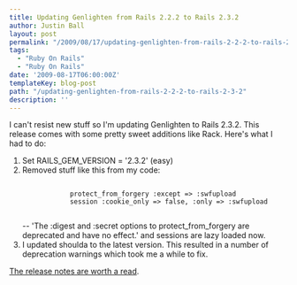```yaml
---
title: Updating Genlighten from Rails 2.2.2 to Rails 2.3.2
author: Justin Ball
layout: post
permalink: "/2009/08/17/updating-genlighten-from-rails-2-2-2-to-rails-2-3-2/"
tags:
  - "Ruby On Rails"
  - "Ruby On Rails"
date: '2009-08-17T06:00:00Z'
templateKey: blog-post
path: "/updating-genlighten-from-rails-2-2-2-to-rails-2-3-2"
description: ''
---
```


I can't resist new stuff so I'm updating Genlighten to Rails 2.3.2.  This release comes with some pretty sweet additions like Rack.  Here's what I had to do:

<ol>
	<li>Set RAILS_GEM_VERSION = '2.3.2' (easy)</li>
	<li>Removed stuff like this from my code:
          <pre><code class="ruby">
            protect_from_forgery :except => :swfupload
            session :cookie_only => false, :only => :swfupload
          </pre></code>
          -- 'The :digest and :secret options to protect_from_forgery are deprecated and have no effect.' and sessions are lazy loaded now.</li>
	<li>I updated shoulda to the latest version.  This resulted in a number of deprecation warnings which took me a while to fix.</li>

</ol>
<a href="http://guides.rubyonrails.org/2_3_release_notes.html">The release notes are worth a read</a>.
